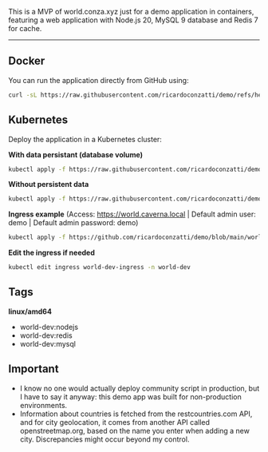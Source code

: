 This is a MVP of world.conza.xyz just for a demo application in containers, featuring a web application with Node.js 20, MySQL 9 database and Redis 7 for cache.

---

## Docker

You can run the application directly from GitHub using:

```bash
curl -sL https://raw.githubusercontent.com/ricardoconzatti/demo/refs/heads/main/world-dev/Docker/docker-compose.yml | docker compose -f - up
```

## Kubernetes
Deploy the application in a Kubernetes cluster:

**With data persistant (database volume)**
```bash
kubectl apply -f https://raw.githubusercontent.com/ricardoconzatti/demo/refs/heads/main/world-dev/Kubernetes/world-dev-persistent.yaml
```
**Without persistent data**
```bash
kubectl apply -f https://raw.githubusercontent.com/ricardoconzatti/demo/refs/heads/main/world-dev/Kubernetes/world-dev.yaml
```
**Ingress example** (Access: https://world.caverna.local | Default admin user: demo | Default admin password: demo)
```bash
kubectl apply -f https://github.com/ricardoconzatti/demo/blob/main/world-dev/Kubernetes/world-dev-ingress.yaml
```
**Edit the ingress if needed**
```bash
kubectl edit ingress world-dev-ingress -n world-dev
```

## Tags
**linux/amd64**
- world-dev:nodejs
- world-dev:redis
- world-dev:mysql

## Important
- I know no one would actually deploy community script in production, but I have to say it anyway: this demo app was built for non-production environments.
- Information about countries is fetched from the restcountries.com API, and for city geolocation, it comes from another API called openstreetmap.org, based on the name you enter when adding a new city. Discrepancies might occur beyond my control.
